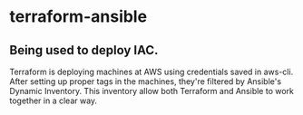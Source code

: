 # terraform-ansible

## Being used to deploy IAC.

Terraform is deploying machines at AWS using credentials saved in aws-cli. After setting up proper tags in the machines, they're filtered by Ansible's Dynamic Inventory. This inventory allow both Terraform and Ansible to work together in a clear way.

